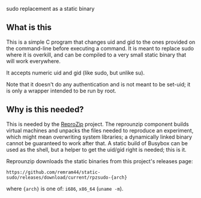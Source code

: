 sudo replacement as a static binary

What is this
------------

This is a simple C program that changes uid and gid to the ones provided on the
command-line before executing a command. It is meant to replace sudo where it
is overkill, and can be compiled to a very small static binary that will work
everywhere.

It accepts numeric uid and gid (like sudo, but unlike su).

Note that it doesn't do any authentication and is not meant to be set-uid; it
is only a wrapper intended to be run by root.

Why is this needed?
-------------------

This is needed by the [ReproZip](https://github.com/ViDA-NYU/reprozip) project.
The reprounzip component builds virtual machines and unpacks the files needed
to reproduce an experiment, which might mean overwriting system libraries; a
dynamically linked binary cannot be guaranteed to work after that. A static
build of Busybox can be used as the shell, but a helper to get the uid/gid
right is needed; this is it.

Reprounzip downloads the static binaries from this project's releases page:

    https://github.com/remram44/static-sudo/releases/download/current/rpzsudo-{arch}

where `{arch}` is one of: `i686`, `x86_64` (`uname -m`).

